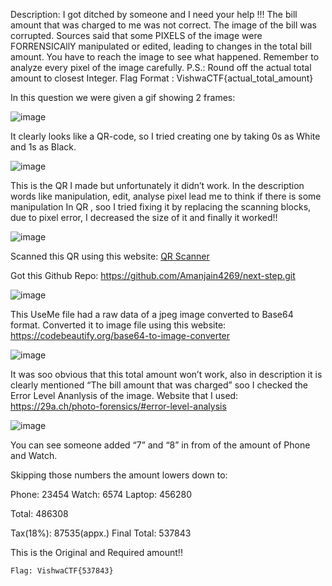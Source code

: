 Description:
I got ditched by someone and I need your help !!! The bill amount that was
charged to me was not correct. The image of the bill was corrupted. Sources said
that some PIXELS of the image were FORRENSICAllY manipulated or edited,
leading to changes in the total bill amount. You have to reach the image to see
what happened. Remember to analyze every pixel of the image carefully.
P.S.: Round off the actual total amount to closest Integer.
Flag Format : VishwaCTF{actual_total_amount}


In this question we were given a gif showing 2 frames:

![image](https://user-images.githubusercontent.com/76834257/229888191-1415bb64-05dd-4f4e-a047-069c7e39f8a6.png)

It clearly looks like a QR-code, so I tried creating one by taking 0s as White and 1s
as Black.

![image](https://user-images.githubusercontent.com/76834257/229888259-b909a020-83db-4174-a817-a96875e219a4.png)

This is the QR I made but unfortunately it didn’t work.
In the description words like manipulation, edit, analyse pixel lead me to think if there is
some manipulation
In QR , soo I tried fixing it by replacing the scanning blocks, due to pixel error, I decreased
the size of it and finally it worked!!

![image](https://user-images.githubusercontent.com/76834257/229888336-197cfc2f-e959-487a-ac84-00da7726e807.png)

Scanned this QR using this website: [QR Scanner](https://products.aspose.app/barcode/recognize)

Got this Github Repo: https://github.com/Amanjain4269/next-step.git

![image](https://user-images.githubusercontent.com/76834257/229888589-49fb16b5-5afa-4c16-bd6a-b9d6ae33780e.png)

This UseMe file had a raw data of a jpeg image converted to Base64 format.
Converted it to image file using this website:
https://codebeautify.org/base64-to-image-converter

![image](https://user-images.githubusercontent.com/76834257/229888685-7a586f21-4177-4094-820a-c1badfe1e21b.png)

It was soo obvious that this total amount won’t work, also in description it is clearly
mentioned
“The bill amount that was charged” soo I checked the Error Level Ananlysis of the image.
Website that I used: https://29a.ch/photo-forensics/#error-level-analysis

![image](https://user-images.githubusercontent.com/76834257/229888768-3037db59-7dd8-4bac-9644-9c97259d01f5.png)

You can see someone added “7” and “8” in from of the amount of Phone and Watch.

Skipping those numbers the amount lowers down to:

Phone: 23454
Watch: 6574
Laptop: 456280

Total: 486308

Tax(18%): 87535(appx.)
Final Total: 537843

This is the Original and Required amount!!

```Flag: VishwaCTF{537843}```
